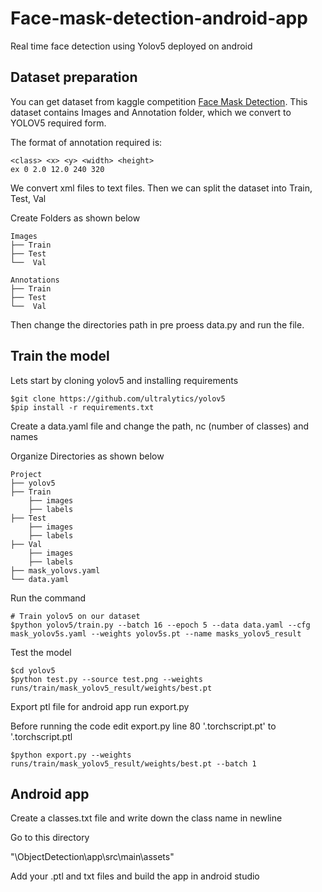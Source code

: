 # Face-mask-detection-android-app

Real time face detection using Yolov5 deployed on android


## Dataset preparation 

You can get dataset from kaggle competition [Face Mask Detection](https://www.kaggle.com/andrewmvd/face-mask-detection).
This dataset contains Images and Annotation folder, which we convert to YOLOV5 required form.

The format of annotation required is:

```
<class> <x> <y> <width> <height>
ex 0 2.0 12.0 240 320
```
We convert xml files to text files. Then we can split the dataset into Train, Test, Val

Create Folders as shown below

    
    Images
    ├── Train
    ├── Test
    └──  Val
    
    Annotations
    ├── Train
    ├── Test
    └──  Val


Then change the directories path in pre proess data.py and run the file.

## Train the model

Lets start by cloning yolov5 and installing requirements 

```
$git clone https://github.com/ultralytics/yolov5
$pip install -r requirements.txt
```

Create a data.yaml file and change the path, nc (number of classes) and names 

Organize Directories as shown below

    Project
    ├── yolov5
    ├── Train
        ├── images
        ├── labels
    ├── Test
        ├── images
        ├── labels
    ├── Val
        ├── images
        ├── labels
    ├── mask_yolovs.yaml
    └── data.yaml 
 
Run the command

 ```
# Train yolov5 on our dataset
$python yolov5/train.py --batch 16 --epoch 5 --data data.yaml --cfg mask_yolov5s.yaml --weights yolov5s.pt --name masks_yolov5_result
```
 
 Test the model
 ```
 $cd yolov5
 $python test.py --source test.png --weights runs/train/mask_yolov5_result/weights/best.pt
 ```
 
 Export ptl file for android app run export.py
 
 Before running the code edit export.py line 80 '.torchscript.pt' to '.torchscript.ptl
 ```
 $python export.py --weights runs/train/mask_yolov5_result/weights/best.pt --batch 1
 ```
 
 ## Android app
 
 Create a classes.txt file and write down the class name in newline
 
 Go to this directory 
 
 "\ObjectDetection\app\src\main\assets"
 
 Add your .ptl and txt files and build the app in android studio
 
 
 
 
 
 
 
 
